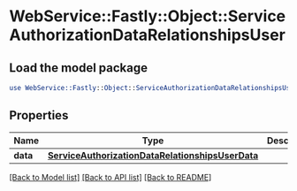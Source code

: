 # WebService::Fastly::Object::ServiceAuthorizationDataRelationshipsUser

## Load the model package
```perl
use WebService::Fastly::Object::ServiceAuthorizationDataRelationshipsUser;
```

## Properties
Name | Type | Description | Notes
------------ | ------------- | ------------- | -------------
**data** | [**ServiceAuthorizationDataRelationshipsUserData**](ServiceAuthorizationDataRelationshipsUserData.md) |  | [optional] 

[[Back to Model list]](../README.md#documentation-for-models) [[Back to API list]](../README.md#documentation-for-api-endpoints) [[Back to README]](../README.md)


